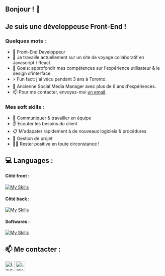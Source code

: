 ## Bonjour ! 👋

## Je suis une développeuse Front-End !

### Quelques mots : 

- 💼 Front-End Developpeur
- 🔭 Je travaille actuellement sur un site de voyage collaboratif en Javascript / React.
- 🥅 Goals: approfondir mes compétences sur l'expérience utilisateur & le design d'interface.
- ⚡ Fun fact: j'ai vécu pendant 3 ans à Toronto.
- 📱 Ancienne Social Media Manager avec plus de 6 ans d'expériences.
- 📫 Pour me contacter, envoyez-moi [un email](mailto:laurafrancoiseugene@gmail.com).


### Mes soft skills : 
- 🤝 Communiquer & travailler en équipe
- 👂 Ecouter les besoins du client
- 📋 M'adapater rapidement à de nouveaux logiciels & procédures
- 📆 Gestion de projet
- 🙆‍♀️ Rester positive en toute circonstance !

 ## 💻 Languages : 
 #### Côté front : 
[![My Skills](https://skillicons.dev/icons?i=html,css,js,react,ts,sass,tailwind)]((https://www.linkedin.com/in/laura-francoiseugene/))

 #### Côté back : 
 [![My Skills](https://skillicons.dev/icons?i=nodejs,express,postgres)]((https://www.linkedin.com/in/laura-francoiseugene/))

 #### Softwares : 
 [![My Skills](https://skillicons.dev/icons?i=figma,ai,ps)]((https://www.linkedin.com/in/laura-francoiseugene/))


## 📫 Me contacter : 
[<img align="left" alt="LauraFrancoisEugene | LinkedIn" width="30px" src="https://www.svgrepo.com/show/473701/linkedin.svg" />](https://www.linkedin.com/in/laura-francoiseugene/)
[<img align="left" alt="LauraFrancoisEugene | Email" width="30px" src="https://www.svgrepo.com/show/304667/email-envelope.svg"/>](mailto:laurafrancoiseugene@gmail.com)


